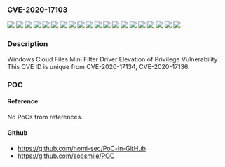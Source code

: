 ### [CVE-2020-17103](https://cve.mitre.org/cgi-bin/cvename.cgi?name=CVE-2020-17103)
![](https://img.shields.io/static/v1?label=Product&message=Windows%2010%20Version%201903%20for%2032-bit%20Systems&color=blue)
![](https://img.shields.io/static/v1?label=Product&message=Windows%2010%20Version%201903%20for%20ARM64-based%20Systems&color=blue)
![](https://img.shields.io/static/v1?label=Product&message=Windows%2010%20Version%201903%20for%20x64-based%20Systems&color=blue)
![](https://img.shields.io/static/v1?label=Product&message=Windows%2010%20Version%201909%20for%2032-bit%20Systems&color=blue)
![](https://img.shields.io/static/v1?label=Product&message=Windows%2010%20Version%201909%20for%20ARM64-based%20Systems&color=blue)
![](https://img.shields.io/static/v1?label=Product&message=Windows%2010%20Version%201909%20for%20x64-based%20Systems&color=blue)
![](https://img.shields.io/static/v1?label=Product&message=Windows%2010%20Version%202004%20for%2032-bit%20Systems&color=blue)
![](https://img.shields.io/static/v1?label=Product&message=Windows%2010%20Version%202004%20for%20ARM64-based%20Systems&color=blue)
![](https://img.shields.io/static/v1?label=Product&message=Windows%2010%20Version%202004%20for%20x64-based%20Systems&color=blue)
![](https://img.shields.io/static/v1?label=Product&message=Windows%2010%20Version%2020H2%20for%2032-bit%20Systems&color=blue)
![](https://img.shields.io/static/v1?label=Product&message=Windows%2010%20Version%2020H2%20for%20ARM64-based%20Systems&color=blue)
![](https://img.shields.io/static/v1?label=Product&message=Windows%2010%20Version%2020H2%20for%20x64-based%20Systems&color=blue)
![](https://img.shields.io/static/v1?label=Product&message=Windows%20Server%2C%20version%201903%20(Server%20Core%20installation)&color=blue)
![](https://img.shields.io/static/v1?label=Product&message=Windows%20Server%2C%20version%201909%20(Server%20Core%20installation)&color=blue)
![](https://img.shields.io/static/v1?label=Product&message=Windows%20Server%2C%20version%202004%20(Server%20Core%20installation)&color=blue)
![](https://img.shields.io/static/v1?label=Product&message=Windows%20Server%2C%20version%2020H2%20(Server%20Core%20Installation)&color=blue)
![](https://img.shields.io/static/v1?label=Product&message=Windows%20Server&color=blue)
![](https://img.shields.io/static/v1?label=Product&message=Windows&color=blue)
![](https://img.shields.io/static/v1?label=Version&message=n%2Fa&color=blue)
![](https://img.shields.io/static/v1?label=Vulnerability&message=Elevation%20of%20Privilege&color=brighgreen)

### Description

Windows Cloud Files Mini Filter Driver Elevation of Privilege Vulnerability This CVE ID is unique from CVE-2020-17134, CVE-2020-17136.

### POC

#### Reference
No PoCs from references.

#### Github
- https://github.com/nomi-sec/PoC-in-GitHub
- https://github.com/soosmile/POC

